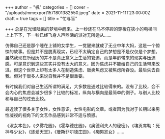 +++
author = "楓"
categories = []
cover = "/uploads/mmexport1571801382550.jpeg"
date = 2021-11-11T23:00:00Z
draft = true
tags = []
title = "忙与盲"

+++
总是在光怪陆离的梦境中醒来。上一秒还在马不停蹄的穿梭在狭小的电梯间上上下下，下一秒已经飞身人声鼎沸的派对无所适从……

仿佛自己还是那个睡在上铺的女学生，一觉醒来就成了无业中年大妈，这是一个惊悚的故事。但是并不是脱离现实，已经不太确定自己的梦想是不是仅仅是个梦想。虽然我现在所经历的并不是真正意义上生活的窘迫，而是年龄带来的现实与压迫感。可是意识到这些其实并没有太大的意义，因为焦虑并不能给自己的生活带来改进。但这个世界上却有太多人在制造焦虑、贩卖焦虑又被焦虑所吞没。最后失去自我。但对于很多人来说自我并不是很重要。

有时候我们对自己生活所谓的满足，大多数是通过比较得来的。没有了比较，会不会内心的焦虑会减少很多？比较的标准，纵向与横向是最简单的例子。与别人比较和与自己的过去比较。

最近读了很多关于女性，女性意识，女性电影的文章。或者因为我对于长期以来男性凝视的视角下的文艺作品感到非常不适与愤懑。

《淑女本色》，《夕雾花园》，《霍华德庄园》，《奥德利夫人的秘密》，《埃贡席勒：死神与少女》，《逐爱天堂》，《曼斯菲尔德庄园》，《痴男怨女》……